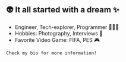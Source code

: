 ## 👽 It all started with a dream ✨
- Engineer, Tech-explorer, Programmer 👨🏻‍💻
- Hobbies: Photography, Interviews 🎤
- Favorite Video Game: FIFA, PES 🎮

`Check my bio for more information!`
